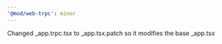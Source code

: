 ```yaml
---
'@mod/web-trpc': minor
---
```


Changed \_app.trpc.tsx to \_app.tsx.patch so it modifies the base \_app.tsx
